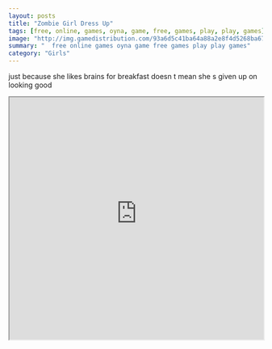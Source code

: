 ```yaml
---
layout: posts
title: "Zombie Girl Dress Up"
tags: [free, online, games, oyna, game, free, games, play, play, games]
image: "http://img.gamedistribution.com/93a6d5c41ba64a88a2e8f4d5268ba672.jpg"
summary: "  free online games oyna game free games play play games"
category: "Girls"
---
```


just because she likes brains for breakfast doesn t mean she s given up on looking good

<iframe width="100%" height="480px;" src="http://flash.gamedistribution.com?game=93a6d5c41ba64a88a2e8f4d5268ba672"></iframe>